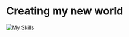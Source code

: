 # Creating my new world

[![My Skills](https://skills.thijs.gg/icons?i=html,css,javascript,react,tailwind,vite,redux&theme=dark)](https://skills.thijs.gg)
